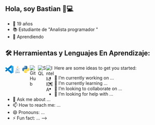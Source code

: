 ## Hola, soy Bastian :zombie::computer:
- 📅 19 años
- 📚 Estudiante de "Analista programador "
- 🌱 Aprendiendo 
## 🛠️ Herramientas y Lenguajes En Aprendizaje: 
<img align="left" alt="Visual Studio Code" width="26px" src="https://raw.githubusercontent.com/github/explore/80688e429a7d4ef2fca1e82350fe8e3517d3494d/topics/visual-studio-code/visual-studio-code.png" />
<img align="left" alt="Java" width="26px" src="https://raw.githubusercontent.com/github/explore/main/topics/java/java.png" />
<img align="left" alt="Python" width="26px" src="https://raw.githubusercontent.com/github/explore/main/topics/python/python.png" />
<img align="left" alt="GitHub" width="26px" src="https://cdn-icons-png.flaticon.com/512/733/733553.png" />
<img align="left" alt="SQL" width="26px" src="https://cdn-icons-png.flaticon.com/512/4492/4492311.png" />
<img align="left" alt="IntelliJ IDEA" width="26px" src="https://resources.jetbrains.com/storage/products/intellij-idea/img/meta/intellij-idea_logo_300x300.png" />

Here are some ideas to get you started:

- 🔭 I’m currently working on ...
- 🌱 I’m currently learning ...
- 👯 I’m looking to collaborate on ...
- 🤔 I’m looking for help with ...
- 💬 Ask me about ...
- 📫 How to reach me: ...
- 😄 Pronouns: ...
- ⚡ Fun fact: ...
-->

